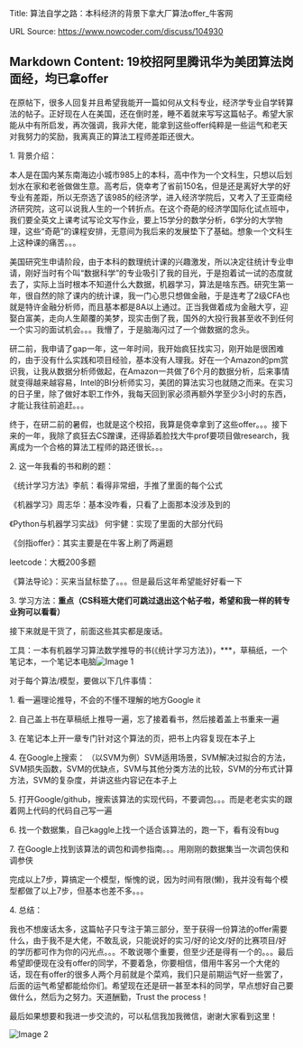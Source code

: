 Title: 算法自学之路：本科经济的背景下拿大厂算法offer_牛客网

URL Source: https://www.nowcoder.com/discuss/104930

Markdown Content:
19校招阿里腾讯华为美团算法岗面经，均已拿offer
--------------------------

在原帖下，很多人回复并且希望我能开一篇如何从文科专业，经济学专业自学转算法的帖子。正好现在人在美国，还在倒时差，睡不着就来写写这篇帖子。希望大家能从中有所启发，再次强调，我非大佬，能拿到这些offer纯粹是一些运气和老天对我努力的奖励，我离真正的算法工程师差距还很大。

1\. 背景介绍：

本人是在国内某东南海边小城市985上的本科，高中作为一个文科生，只想以后划划水在家和老爸做做生意。高考后，侥幸考了省前150名，但是还是离好大学的好专业有差距，所以无奈选了该985的经济学，进入经济学院后，又考入了王亚南经济研究院，这可以说我人生的一个转折点。在这个奇葩的经济学国际化试点班中，我们要全英文上课考试写论文写作业，要上15学分的数学分析，6学分的大学物理，这些“奇葩”的课程安排，无意间为我后来的发展垫下了基础。想象一个文科生上这种课的痛苦。。。

美国研究生申请阶段，由于本科的数理统计课的兴趣激发，所以决定往统计专业申请，刚好当时有个叫“数据科学”的专业吸引了我的目光，于是抱着试一试的态度就去了，实际上当时根本不知道什么大数据，机器学习，算法是啥东西。研究生第一年，很自然的除了课内的统计课，我一门心思只想做金融，于是连考了2级CFA也就是特许金融分析师，而且基本都是8A以上通过。正当我做着成为金融大亨，迎娶白富美，走向人生颠覆的美梦，现实击倒了我，国外的大投行我甚至收不到任何一个实习的面试机会。。。我懵了，于是脑海闪过了一个做数据的念头。

研二前，我申请了gap一年，这一年时间，我开始疯狂找实习，刚开始是很困难的，由于没有什么实践和项目经验，基本没有人理我。好在一个Amazon的pm赏识我，让我从数据分析师做起，在Amazon一共做了6个月的数据分析，后来事情就变得越来越容易，Intel的BI分析师实习，美团的算法实习也就随之而来。在实习的日子里，除了做好本职工作外，我每天回到家必须再额外学至少3小时的东西，才能让我往前追赶。。。

终于，在研二前的暑假，也就是这个校招，我算是侥幸拿到了这些offer。。。接下来的一年，我除了疯狂去CS蹭课，还得舔着脸找大牛prof要项目做research，我离成为一个合格的算法工程师的路还很长。。。

2\. 这一年我看的书和刷的题：

《统计学习方法》李航：看得非常细，手推了里面的每个公式

《机器学习》周志华：基本没咋看，只看了上面那本没涉及到的

《Python与机器学习实战》 何宇健：实现了里面的大部分代码

《剑指offer》：其实主要是在牛客上刷了两遍题

leetcode：大概200多题

《算法导论》：买来当鼠标垫了。。。但是最后这年希望能好好看一下

3\. 学习方法：**重点（CS科班大佬们可跳过退出这个帖子啦，希望和我一样的转专业狗可以看看）**

接下来就是干货了，前面这些其实都是废话。

工具：一本有机器学习算法数学推导的书(《统计学习方法》)，\*\*\*，草稿纸，一个笔记本，一个笔记本电脑![Image 1](https://uploadfiles.nowcoder.com/images/20180907/7604871_1536299565133_81FEC235CBE1DA7B4C2BBD325AB5DAC1)

对于每个算法/模型，要做以下几件事情：

1\. 看一遍理论推导，不会的不懂不理解的地方Google it

2\. 自己盖上书在草稿纸上推导一遍，忘了接着看书，然后接着盖上书重来一遍

3\. 在笔记本上开一章专门针对这个算法的页，把书上内容复现在本子上

4\. 在Google上搜索： （以SVM为例）SVM适用场景，SVM解决过拟合的方法，SVM损失函数，SVM的优缺点，SVM与其他分类方法的比较，SVM的分布式计算方法，SVM的复杂度，并讲这些内容记在本子上

5\. 打开Google/github，搜索该算法的实现代码，不要调包。。。而是老老实实的跟着网上代码的代码自己写一遍

6\. 找一个数据集，自己kaggle上找一个适合该算法的，跑一下，看有没有bug

7\. 在Google上找到该算法的调包和调参指南。。。用刚刚的数据集当一次调包侠和调参侠

完成以上7步，算搞定一个模型，惭愧的说，因为时间有限(懒)，我并没有每个模型都做了以上7步，但基本也差不多。。。

4\. 总结：

我也不想废话太多，这篇帖子只专注于第三部分，至于获得一份算法的offer需要什么，由于我不是大佬，不敢乱说，只能说好的实习/好的论文/好的比赛项目/好的学历都可作为你的闪光点。。。不敢说哪个重要，但至少还是得有一个的。。。最后希望即便现在没有offer的同学，不要着急，你要相信，借用牛客另一个大佬的话，现在有offer的很多人两个月前就是个菜鸡，我们只是前期运气好一些罢了，后面的运气希望都能给你们。希望现在还是研一甚至本科的同学，早点想好自己要做什么，然后为之努力。天道酬勤，Trust the process！

最后如果想要和我进一步交流的，可以私信我加我微信，谢谢大家看到这里！

![Image 2](https://uploadfiles.nowcoder.com/images/20180907/7604871_1536299533069_4D98F848C0FABA775A27ADF8C2DA3439)
